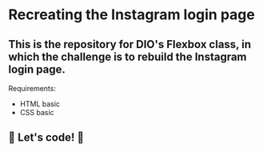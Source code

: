 # Recreating the Instagram login page

## This is the repository for DIO's Flexbox class, in which the challenge is to rebuild the Instagram login page.

Requirements:

* HTML basic
* CSS basic

## 🚀 Let's code! 🚀
